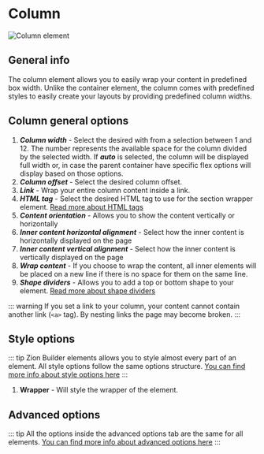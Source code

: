 # Column

![Column element](/assets/images/elements/column.jpg)

## General info

The column element allows you to easily wrap your content in predefined box width. Unlike the container element, the column comes with predefined styles to easily create your layouts by providing predefined column widths.

## Column general options

1. ***Column width*** [<Badge type="tip" text="responsive options" />](/features/responsive-breakpoints) - Select the desired with from a selection between 1 and 12. The number represents the available space for the column divided by the selected width. If ***auto*** is selected, the column will be displayed full width or, in case the parent container have specific flex options will display based on those options.
2. ***Column offset*** [<Badge type="tip" text="responsive options" />](/features/responsive-breakpoints) - Select the desired column offset.
3. ***Link*** - Wrap your entire column content inside a link.
4. ***HTML tag*** - Select the desired HTML tag to use for the section wrapper element. [Read more about HTML tags](/features/html-tag)
5. ***Content orientation*** [<Badge type="tip" text="responsive options" />](/features/responsive-breakpoints) - Allows you to show the content vertically or horizontally
6. ***Inner content horizontal alignment*** [<Badge type="tip" text="responsive options" />](/features/responsive-breakpoints) - Select how the inner content is horizontally displayed on the page
7. ***Inner content vertical alignment*** [<Badge type="tip" text="responsive options" />](/features/responsive-breakpoints) - Select how the inner content is vertically displayed on the page
8. ***Wrap content*** - If you choose to wrap the content, all inner elements will be placed on a new line if there is no space for them on the same line.
9. ***Shape dividers*** - Allows you to add a top or bottom shape to your element. [Read more about shape dividers](/features/shape-dividers)

::: warning
If you set a link to your column, your content cannot contain another link (```<a>``` tag). By nesting links the page may become broken.
:::

## Style options

::: tip
Zion Builder elements allows you to style almost every part of an element. All style options follow the same options structure. [You can find more info about style options here](/features/element-styles)
:::

1. **Wrapper** - Will style the wrapper of the element.

## Advanced options

::: tip
All the options inside the advanced options tab are the same for all elements. [You can find more info about advanced options here](/features/advanced-options)
:::
